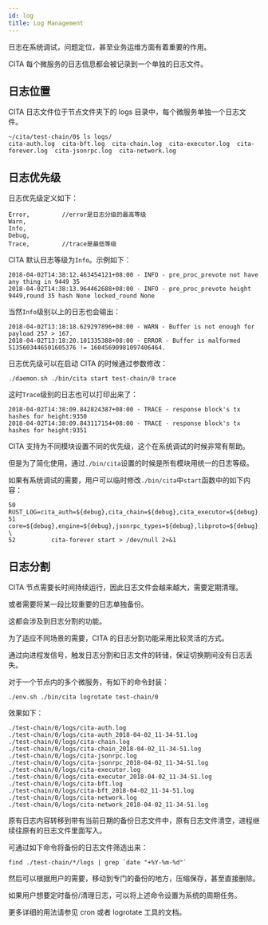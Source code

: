 ```yaml
---
id: log
title: Log Management
---
```

日志在系统调试，问题定位，甚至业务运维方面有着重要的作用。

CITA 每个微服务的日志信息都会被记录到一个单独的日志文件。

## 日志位置

CITA 日志文件位于节点文件夹下的 logs 目录中，每个微服务单独一个日志文件。

    ~/cita/test-chain/0$ ls logs/
    cita-auth.log  cita-bft.log  cita-chain.log  cita-executor.log  cita-forever.log  cita-jsonrpc.log  cita-network.log
    

## 日志优先级

日志优先级定义如下：

    Error,         //error是日志分级的最高等级
    Warn,
    Info,
    Debug,
    Trace,         //trace是最低等级
    

CITA 默认日志等级为`Info`。示例如下：

    2018-04-02T14:38:12.463454121+08:00 - INFO - pre_proc_prevote not have any thing in 9449 35
    2018-04-02T14:38:13.964462688+08:00 - INFO - pre_proc_prevote height 9449,round 35 hash None locked_round None
    

当然`Info`级别以上的日志也会输出：

    2018-04-02T13:18:18.629297896+08:00 - WARN - Buffer is not enough for payload 257 > 167.
    2018-04-02T13:18:20.101335388+08:00 - ERROR - Buffer is malformed 5135603446501605376 != 16045690981097406464.
    

日志优先级可以在启动 CITA 的时候通过参数修改：

    ./daemon.sh ./bin/cita start test-chain/0 trace
    

这时`Trace`级别的日志也可以打印出来了：

    2018-04-02T14:38:09.842824387+08:00 - TRACE - response block's tx hashes for height:9350
    2018-04-02T14:38:09.843117154+08:00 - TRACE - response block's tx hashes for height:9351
    

CITA 支持为不同模块设置不同的优先级，这个在系统调试的时候非常有帮助。

但是为了简化使用，通过`./bin/cita`设置的时候是所有模块用统一的日志等级。

如果有系统调试的需要，用户可以临时修改`./bin/cita`中`start`函数中的如下内容：

    50          RUST_LOG=cita_auth=${debug},cita_chain=${debug},cita_executor=${debug},cita_jsonrpc=${debug},cita_network=${debug},cita_bft=${debug},\
    51  core=${debug},engine=${debug},jsonrpc_types=${debug},libproto=${debug},proof=${debug},txpool=${debug} \
    52          cita-forever start > /dev/null 2>&1
    

## 日志分割

CITA 节点需要长时间持续运行，因此日志文件会越来越大，需要定期清理。

或者需要将某一段比较重要的日志单独备份。

这都会涉及到日志分割的功能。

为了适应不同场景的需要，CITA 的日志分割功能采用比较灵活的方式。

通过向进程发信号，触发日志分割和日志文件的转储，保证切换期间没有日志丢失。

对于一个节点内的多个微服务，有如下的命令封装：

    ./env.sh ./bin/cita logrotate test-chain/0
    

效果如下：

    ./test-chain/0/logs/cita-auth.log
    ./test-chain/0/logs/cita-auth_2018-04-02_11-34-51.log
    ./test-chain/0/logs/cita-chain.log
    ./test-chain/0/logs/cita-chain_2018-04-02_11-34-51.log
    ./test-chain/0/logs/cita-jsonrpc.log
    ./test-chain/0/logs/cita-jsonrpc_2018-04-02_11-34-51.log
    ./test-chain/0/logs/cita-executor.log
    ./test-chain/0/logs/cita-executor_2018-04-02_11-34-51.log
    ./test-chain/0/logs/cita-bft.log
    ./test-chain/0/logs/cita-bft_2018-04-02_11-34-51.log
    ./test-chain/0/logs/cita-network.log
    ./test-chain/0/logs/cita-network_2018-04-02_11-34-51.log
    

原有日志内容转移到带有当前日期的备份日志文件中，原有日志文件清空，进程继续往原有的日志文件里面写入。

可通过如下命令将备份的日志文件筛选出来：

    find ./test-chain/*/logs | grep `date "+%Y-%m-%d"`
    

然后可以根据用户的需要，移动到专门的备份的地方，压缩保存，甚至直接删除。

如果用户想要定时备份/清理日志，可以将上述命令设置为系统的周期任务。

更多详细的用法请参见 cron 或者 logrotate 工具的文档。